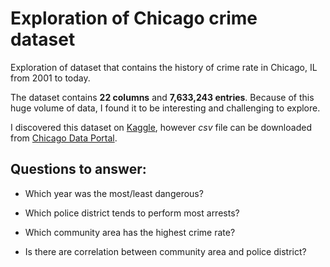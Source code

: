# Exploration of Chicago crime dataset

Exploration of dataset that contains the history of crime rate in Chicago, IL from 2001 to today.

The dataset contains **22 columns** and **7,633,243 entries**. Because of this huge volume of data, I found it to be interesting and challenging to explore.

I discovered this dataset on [Kaggle](https://www.kaggle.com/datasets/chicago/chicago-crime), however *csv* file can be downloaded from [Chicago Data Portal](https://data.cityofchicago.org/Public-Safety/Crimes-2001-to-Present/ijzp-q8t2).

## Questions to answer:

-   Which year was the most/least dangerous?

-   Which police district tends to perform most arrests?

-   Which community area has the highest crime rate?

-   Is there are correlation between community area and police district?

